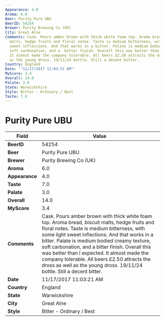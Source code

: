```yaml
---
Appearance: 4.0
Aroma: 6.0
Beer: Purity Pure UBU
BeerID: 54254
Brewer: Purity Brewing Co (UK)
City: Great Alne
Comments: Cask. Pours amber brown with thick white foam top. Aroma bread, biscuit
  malts, hedge fruits and floral notes. Taste is medium bitterness, with some light
  sweet inflections. And that works in a bitter. Palate is medium bodied creamy texture,
  soft carbonation, and a  bitter finish. Overall this was better than I expected.
  It almost made the company tolerable. All beers £2.50 attracts the dross as well
  as the young dross. 19/11/24 bottle. Still a decent bitter.
Country: England
Date: '"11/17/2017 11:03:21 AM"'
MyScore: 3.4
Overall: 14.0
Palate: 3.0
State: Warwickshire
Style: Bitter - Ordinary / Best
Taste: 7.0
---
```


# Purity Pure UBU

| Field         | Value |
|---------------|-------|
| **BeerID** | 54254 |
| **Beer** | Purity Pure UBU |
| **Brewer** | Purity Brewing Co (UK) |
| **Aroma** | 6.0 |
| **Appearance** | 4.0 |
| **Taste** | 7.0 |
| **Palate** | 3.0 |
| **Overall** | 14.0 |
| **MyScore** | 3.4 |
| **Comments** | Cask. Pours amber brown with thick white foam top. Aroma bread, biscuit malts, hedge fruits and floral notes. Taste is medium bitterness, with some light sweet inflections. And that works in a bitter. Palate is medium bodied creamy texture, soft carbonation, and a  bitter finish. Overall this was better than I expected. It almost made the company tolerable. All beers £2.50 attracts the dross as well as the young dross. 19/11/24 bottle. Still a decent bitter. |
| **Date** | 11/17/2017 11:03:21 AM |
| **Country** | England |
| **State** | Warwickshire |
| **City** | Great Alne |
| **Style** | Bitter - Ordinary / Best |
